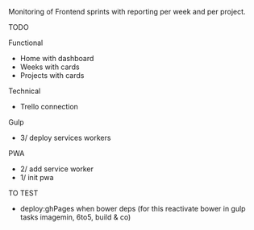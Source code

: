 Monitoring of Frontend sprints with reporting per week and per project.


TODO

Functional
- Home with dashboard
- Weeks with cards
- Projects with cards

Technical
- Trello connection

Gulp
- 3/ deploy services workers

PWA
- 2/ add service worker
- 1/ init pwa

TO TEST
- deploy:ghPages when bower deps (for this reactivate bower in gulp tasks imagemin, 6to5, build & co)

